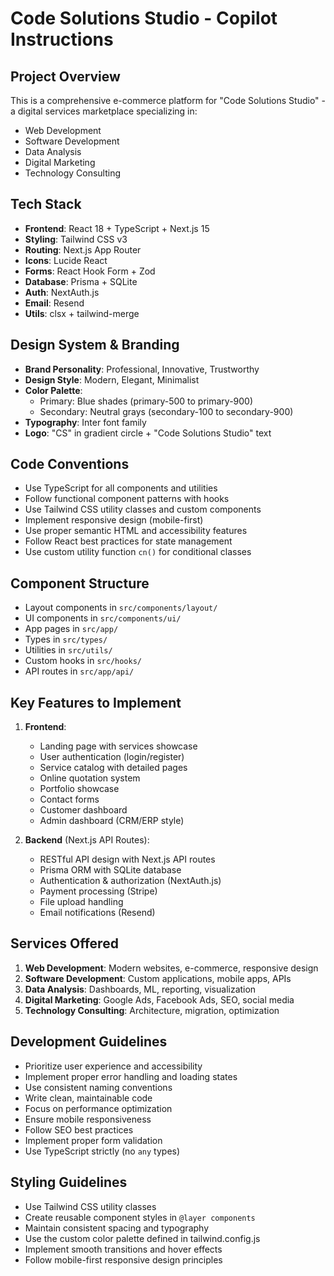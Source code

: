 <!-- Use this file to provide workspace-specific custom instructions to Copilot. For more details, visit https://code.visualstudio.com/docs/copilot/copilot-customization#_use-a-githubcopilotinstructionsmd-file -->

# Code Solutions Studio - Copilot Instructions

## Project Overview

This is a comprehensive e-commerce platform for "Code Solutions Studio" - a digital services marketplace specializing in:

- Web Development
- Software Development
- Data Analysis
- Digital Marketing
- Technology Consulting

## Tech Stack

- **Frontend**: React 18 + TypeScript + Next.js 15
- **Styling**: Tailwind CSS v3
- **Routing**: Next.js App Router
- **Icons**: Lucide React
- **Forms**: React Hook Form + Zod
- **Database**: Prisma + SQLite
- **Auth**: NextAuth.js
- **Email**: Resend
- **Utils**: clsx + tailwind-merge

## Design System & Branding

- **Brand Personality**: Professional, Innovative, Trustworthy
- **Design Style**: Modern, Elegant, Minimalist
- **Color Palette**:
  - Primary: Blue shades (primary-500 to primary-900)
  - Secondary: Neutral grays (secondary-100 to secondary-900)
- **Typography**: Inter font family
- **Logo**: "CS" in gradient circle + "Code Solutions Studio" text

## Code Conventions

- Use TypeScript for all components and utilities
- Follow functional component patterns with hooks
- Use Tailwind CSS utility classes and custom components
- Implement responsive design (mobile-first)
- Use proper semantic HTML and accessibility features
- Follow React best practices for state management
- Use custom utility function `cn()` for conditional classes

## Component Structure

- Layout components in `src/components/layout/`
- UI components in `src/components/ui/`
- App pages in `src/app/`
- Types in `src/types/`
- Utilities in `src/utils/`
- Custom hooks in `src/hooks/`
- API routes in `src/app/api/`

## Key Features to Implement

1. **Frontend**:

   - Landing page with services showcase
   - User authentication (login/register)
   - Service catalog with detailed pages
   - Online quotation system
   - Portfolio showcase
   - Contact forms
   - Customer dashboard
   - Admin dashboard (CRM/ERP style)

2. **Backend** (Next.js API Routes):
   - RESTful API design with Next.js API routes
   - Prisma ORM with SQLite database
   - Authentication & authorization (NextAuth.js)
   - Payment processing (Stripe)
   - File upload handling
   - Email notifications (Resend)

## Services Offered

1. **Web Development**: Modern websites, e-commerce, responsive design
2. **Software Development**: Custom applications, mobile apps, APIs
3. **Data Analysis**: Dashboards, ML, reporting, visualization
4. **Digital Marketing**: Google Ads, Facebook Ads, SEO, social media
5. **Technology Consulting**: Architecture, migration, optimization

## Development Guidelines

- Prioritize user experience and accessibility
- Implement proper error handling and loading states
- Use consistent naming conventions
- Write clean, maintainable code
- Focus on performance optimization
- Ensure mobile responsiveness
- Follow SEO best practices
- Implement proper form validation
- Use TypeScript strictly (no `any` types)

## Styling Guidelines

- Use Tailwind CSS utility classes
- Create reusable component styles in `@layer components`
- Maintain consistent spacing and typography
- Use the custom color palette defined in tailwind.config.js
- Implement smooth transitions and hover effects
- Follow mobile-first responsive design principles

